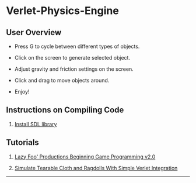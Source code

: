 # Verlet-Physics-Engine


## User Overview

- Press G to cycle between different types of objects.

- Click on the screen to generate selected object.

- Adjust gravity and friction settings on the screen.

- Click and drag to move objects around.

- Enjoy!

## Instructions on Compiling Code

1. [Install SDL library](https://lazyfoo.net/tutorials/SDL/01_hello_SDL/index.php)



## Tutorials

1. [Lazy Foo' Productions Beginning Game Programming v2.0](https://lazyfoo.net/tutorials/SDL/index.php)

2. [Simulate Tearable Cloth and Ragdolls With Simple Verlet Integration](https://gamedevelopment.tutsplus.com/tutorials/simulate-tearable-cloth-and-ragdolls-with-simple-verlet-integration--gamedev-519)

---
